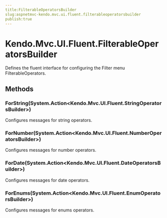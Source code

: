 ```yaml
---
title:FilterableOperatorsBuilder
slug:aspnetmvc-kendo.mvc.ui.fluent.filterableoperatorsbuilder
publish:true
---
```


# Kendo.Mvc.UI.Fluent.FilterableOperatorsBuilder

Defines the fluent interface for configuring the Filter menu FilterableOperators.

## Methods

### ForString(System.Action<Kendo.Mvc.UI.Fluent.StringOperatorsBuilder>)
Configures messages for string operators.

### ForNumber(System.Action<Kendo.Mvc.UI.Fluent.NumberOperatorsBuilder>)
Configures messages for number operators.

### ForDate(System.Action<Kendo.Mvc.UI.Fluent.DateOperatorsBuilder>)
Configures messages for date operators.

### ForEnums(System.Action<Kendo.Mvc.UI.Fluent.EnumOperatorsBuilder>)
Configures messages for enums operators.